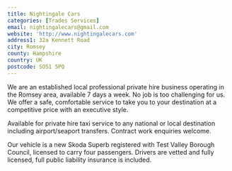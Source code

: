 ```yaml
---
title: Nightingale Cars
categories: [Trades Services]
email: nightingalecars@gmail.com
website: 'http://www.nightingalecars.com'
address1: 32a Kennett Road
city: Romsey
county: Hampshire
country: UK
postcode: SO51 5PQ
---
```

We are an established local professional private hire business operating in the Romsey area, available 7 days a week. No job is too challenging for us. We offer a safe, comfortable service to take you to your destination at a competitive price with an executive style.

Available for private hire taxi service to any national or local destination including airport/seaport transfers. Contract work enquiries welcome.

Our vehicle is a new Skoda Superb registered with Test Valley Borough Council, licensed to carry four passengers. Drivers are vetted and fully licensed, full public liability insurance is included.
